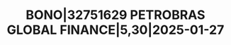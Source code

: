 ---
layout: asset
title: BONO|32751629 PETROBRAS GLOBAL FINANCE|5,30|2025-01-27
isin: US71647NAV10
---
